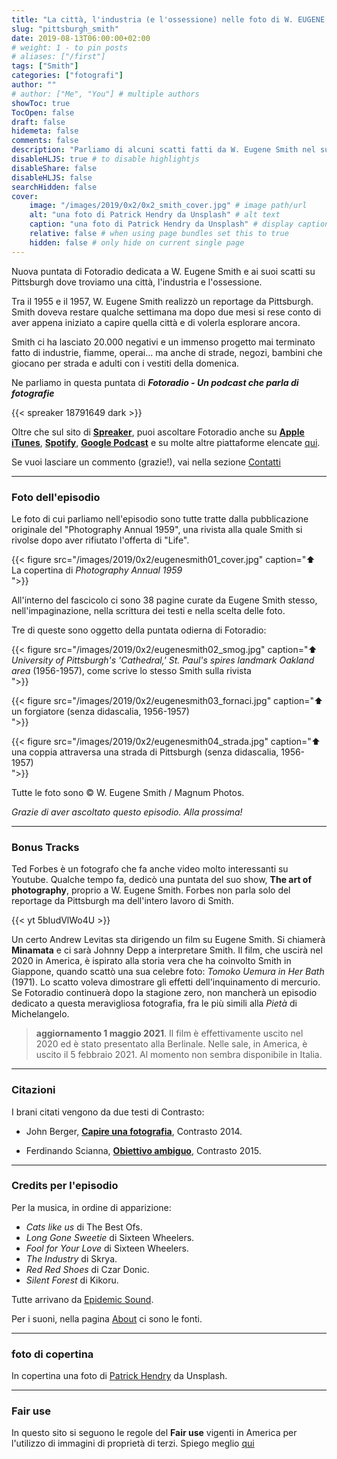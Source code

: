 ```yaml
---
title: "La città, l'industria (e l'ossessione) nelle foto di W. EUGENE SMITH"
slug: "pittsburgh_smith"
date: 2019-08-13T06:00:00+02:00
# weight: 1 - to pin posts
# aliases: ["/first"]
tags: ["Smith"]
categories: ["fotografi"]
author: ""
# author: ["Me", "You"] # multiple authors
showToc: true
TocOpen: false
draft: false
hidemeta: false
comments: false
description: "Parliamo di alcuni scatti fatti da W. Eugene Smith nel suo monumentale progetto su Pittsburgh"
disableHLJS: true # to disable highlightjs
disableShare: false
disableHLJS: false
searchHidden: false
cover:
    image: "/images/2019/0x2/0x2_smith_cover.jpg" # image path/url
    alt: "una foto di Patrick Hendry da Unsplash" # alt text
    caption: "una foto di Patrick Hendry da Unsplash" # display caption under cover
    relative: false # when using page bundles set this to true
    hidden: false # only hide on current single page
---
```


Nuova puntata di Fotoradio dedicata a W. Eugene Smith e ai suoi scatti su Pittsburgh dove troviamo una città, l'industria e l'ossessione.
<!--more-->

Tra il 1955 e il 1957, W. Eugene Smith realizzò un reportage da Pittsburgh. Smith doveva restare qualche settimana ma dopo due mesi si rese conto di aver appena iniziato a capire quella città e di volerla esplorare ancora.

Smith ci ha lasciato 20.000 negativi e un immenso progetto mai terminato fatto di industrie, fiamme, operai... ma anche di strade, negozi, bambini che giocano per strada e adulti con i vestiti della domenica.

Ne parliamo in questa puntata di **_Fotoradio - Un podcast che parla di fotografie_**

{{< spreaker 18791649 dark >}}

Oltre che sul sito di [**Spreaker**](https://links.fotoradio.info/spreaker), puoi ascoltare Fotoradio anche su [**Apple iTunes**](https://links.fotoradio.info/apple), [**Spotify**](https://links.fotoradio.info/spotify), [**Google Podcast**](https://links.fotoradio.info/google) e su molte altre piattaforme elencate [qui](/static_page/listen/).

Se vuoi lasciare un commento (grazie!), vai nella sezione [Contatti](/contact/)

- - -

### Foto dell'episodio

Le foto di cui parliamo nell'episodio sono tutte tratte dalla pubblicazione originale del "Photography Annual 1959", una rivista alla quale Smith si rivolse dopo aver rifiutato l'offerta di "Life".

{{< figure src="/images/2019/0x2/eugenesmith01_cover.jpg" caption="⬆︎ La copertina di _Photography Annual 1959_<br> ">}}

All'interno del fascicolo ci sono 38 pagine curate da Eugene Smith stesso, nell'impaginazione, nella scrittura dei testi e nella scelta delle foto.

Tre di queste sono oggetto della puntata odierna di Fotoradio:

{{< figure src="/images/2019/0x2/eugenesmith02_smog.jpg" caption="⬆︎ _University of Pittsburgh's 'Cathedral,' St. Paul's spires landmark Oakland area_ (1956-1957), come scrive lo stesso Smith sulla rivista<br> ">}}

{{< figure src="/images/2019/0x2/eugenesmith03_fornaci.jpg" caption="⬆︎ un forgiatore (senza didascalia, 1956-1957)<br> ">}}

{{< figure src="/images/2019/0x2/eugenesmith04_strada.jpg" caption="⬆︎ una coppia attraversa una strada di Pittsburgh (senza didascalia, 1956-1957) <br> ">}}

Tutte le foto sono © W. Eugene Smith / Magnum Photos.

_Grazie di aver ascoltato questo episodio. Alla prossima!_

- - -

### Bonus Tracks

Ted Forbes è un fotografo che fa anche video molto interessanti su Youtube. Qualche tempo fa, dedicò una puntata del suo show, **The art of photography**, proprio a W. Eugene Smith. Forbes non parla solo del reportage da Pittsburgh ma dell'intero lavoro di Smith.

{{< yt 5bIudVlWo4U >}}

Un certo Andrew Levitas sta dirigendo un film su Eugene Smith. Si chiamerà **Minamata** e ci sarà Johnny Depp a interpretare Smith. Il film, che uscirà nel 2020 in America, è ispirato alla storia vera che ha coinvolto Smith in Giappone, quando scattò una sua celebre foto: _Tomoko Uemura in Her Bath_ (1971). Lo scatto voleva dimostrare gli effetti dell'inquinamento di mercurio.<br>
Se Fotoradio continuerà dopo la stagione zero, non mancherà un episodio dedicato a questa meravigliosa fotografia, fra le più simili alla _Pietà_ di Michelangelo.

>**aggiornamento 1 maggio 2021**. Il film è effettivamente uscito nel 2020 ed è stato presentato alla Berlinale. Nelle sale, in America, è uscito il 5 febbraio 2021. Al momento non sembra disponibile in Italia.


- - -

### Citazioni

I brani citati vengono da due testi di Contrasto:

- John Berger, [**Capire una fotografia**](http://www.contrastobooks.com/product_info.php?products_id=586), Contrasto 2014.

- Ferdinando Scianna, [**Obiettivo ambiguo**](http://www.contrastobooks.com/product_info.php?products_id=703), Contrasto 2015.

<!--

- - -
### Errata corrige




- - -
### Altri link

- [Gideon Mendel a Cortona On The Move](https://www.cortonaonthemove.com/exhibit/gideon-mendel/) - Gideon Mendel è a Cortona On The Move 2019 fino a settembre.


-->

- - -

### Credits per l'episodio

Per la musica, in ordine di apparizione:

- _Cats like us_ di The Best Ofs.
- _Long Gone Sweetie_ di Sixteen Wheelers.
- _Fool for Your Love_ di Sixteen Wheelers.
- _The Industry_ di Skrya.
- _Red Red Shoes_ di Czar Donic.
- _Silent Forest_ di Kikoru.

Tutte arrivano da [Epidemic Sound](https://www.epidemicsound.com/).

Per i suoni, nella pagina [About](/about/) ci sono le fonti.

- - -

### foto di copertina

In copertina una foto di [Patrick Hendry](https://unsplash.com/@worldsbetweenlines) da Unsplash.

- - -

### Fair use

In questo sito si seguono le regole del **Fair use** vigenti in America per l'utilizzo di immagini di proprietà di terzi. Spiego meglio [qui](/static_page/fair_use/)
